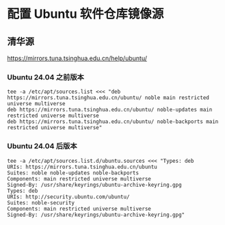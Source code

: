 # 配置 Ubuntu 软件仓库镜像源

## 清华源

https://mirrors.tuna.tsinghua.edu.cn/help/ubuntu/

### Ubuntu 24.04 之前版本

```
tee -a /etc/apt/sources.list <<< "deb https://mirrors.tuna.tsinghua.edu.cn/ubuntu/ noble main restricted universe multiverse
deb https://mirrors.tuna.tsinghua.edu.cn/ubuntu/ noble-updates main restricted universe multiverse
deb https://mirrors.tuna.tsinghua.edu.cn/ubuntu/ noble-backports main restricted universe multiverse"
```

### Ubuntu 24.04 后版本

```
tee -a /etc/apt/sources.list.d/ubuntu.sources <<< "Types: deb
URIs: https://mirrors.tuna.tsinghua.edu.cn/ubuntu
Suites: noble noble-updates noble-backports
Components: main restricted universe multiverse
Signed-By: /usr/share/keyrings/ubuntu-archive-keyring.gpg
Types: deb
URIs: http://security.ubuntu.com/ubuntu/
Suites: noble-security
Components: main restricted universe multiverse
Signed-By: /usr/share/keyrings/ubuntu-archive-keyring.gpg"
```
